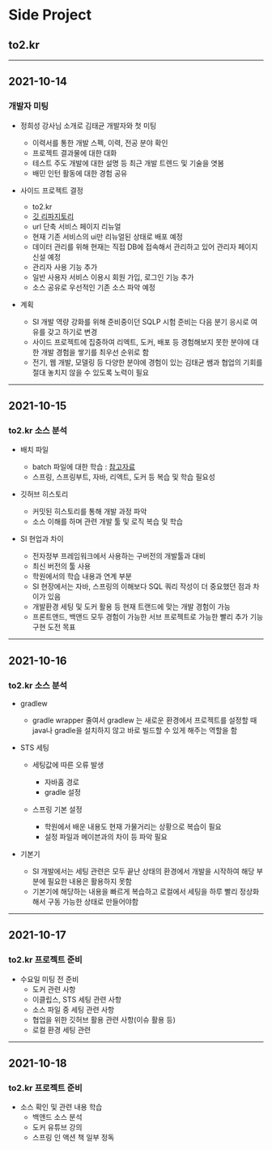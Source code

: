 
<!-- <div class="con"> -->

# Side Project

## to2.kr 

---
## 2021-10-14
### 개발자 미팅
- 정희성 강사님 소개로 김태균 개발자와 첫 미팅
  - 이력서를 통한 개발 스펙, 이력, 전공 분야 확인
  - 프로젝트 결과물에 대한 대화
  - 테스트 주도 개발에 대한 설명 등 최근 개발 트렌드 및 기술을 엿봄
  - 배민 인턴 활동에 대한 경험 공유
  
- 사이드 프로젝트 결정
  - to2.kr
  - [깃 리파지토리](https://github.com/Team-ZeroHouse/to2.kr-server)
  - url 단축 서비스 페이지 리뉴얼
  - 현재 기존 서비스의 ui만 리뉴얼된 상태로 배포 예정
  - 데이터 관리를 위해 현재는 직접 DB에 접속해서 관리하고 있어 관리자 페이지 신설 예정
  - 관리자 사용 기능 추가
  - 일반 사용자 서비스 이용시 회원 가입, 로그인 기능 추가
  - 소스 공유로 우선적인 기존 소스 파악 예정
  
- 계획
  - SI 개발 역량 강화를 위해 준비중이던 SQLP 시험 준비는 다음 분기 응시로 여유를 갖고 하기로 변경
  - 사이드 프로젝트에 집중하여 리엑트, 도커, 배포 등 경험해보지 못한 분야에 대한 개발 경험을 쌓기를 최우선 순위로 함
  - 전기, 웹 개발, 모델링 등 다양한 분야에 경험이 있는 김태균 쌤과 협업의 기회를 절대 놓치지 않을 수 있도록 노력이 필요
  
  
---
## 2021-10-15
### to2.kr 소스 분석
- 배치 파일
  - batch 파일에 대한 학습 : [참고자료](https://iboxcomein.com/batch-file/)
  - 스프링, 스프링부트, 자바, 리엑트, 도커 등 복습 및 학습 필요성
  
- 깃허브 히스토리 
  - 커밋된 히스토리를 통해 개발 과정 파악
  - 소스 이해를 하며 관련 개발 툴 및 로직 복습 및 학습 
  
- SI 현업과 차이
  - 전자정부 프레임워크에서 사용하는 구버전의 개발툴과 대비
  - 최신 버전의 툴 사용
  - 학원에서의 학습 내용과 연계 부분
  - SI 현장에서는 자바, 스프링의 이해보다 SQL 쿼리 작성이 더 중요했던 점과 차이가 있음
  - 개발환경 세팅 및 도커 활용 등 현재 트랜드에 맞는 개발 경험이 가능
  - 프론트앤드, 백앤드 모두 경험이 가능한 서브 프로젝트로 가능한 빨리 추가 기능 구현 도전 목표
  

---
## 2021-10-16
### to2.kr 소스 분석
- gradlew
  - gradle wrapper 줄여서 gradlew 는 새로운 환경에서 프로젝트를 설정할 때 java나 gradle을 설치하지 않고 바로 빌드할 수 있게 해주는 역할을 함

- STS 세팅
  - 세팅값에 따른 오류 발생
    - 자바홈 경로
    - gradle 설정
    
  - 스프링 기본 설정
    - 학원에서 배운 내용도 현재 가물거리는 상황으로 복습이 필요
    - 설정 파일과 메이븐과의 차이 등 파악 필요
    
- 기본기
  - SI 개발에서는 세팅 관련은 모두 끝난 상태의 환경에서 개발을 시작하여 해당 부분에 필요한 내용은 활용하지 못함
  - 기본기에 해당하는 내용을 빠르게 복습하고 로컬에서 세팅을 하루 빨리 정상화해서 구동 가능한 상태로 만들어야함
  
---
## 2021-10-17
### to2.kr 프로젝트 준비
- 수요일 미팅 전 준비
  - 도커 관련 사항
  - 이클립스, STS 세팅 관련 사항
  - 소스 파일 중 세팅 관련 사항
  - 협업을 위한 깃허브 활용 관련 사항(이슈 활용 등)
  - 로컬 환경 세팅 관련

---
## 2021-10-18
### to2.kr 프로젝트 준비
- 소스 확인 및 관련 내용 학습
  - 백앤드 소스 분석
  - 도커 유튜브 강의
  - 스프링 인 액션 책 일부 정독
  
  
  
  
  
  
  
  
<!-- </div> -->
